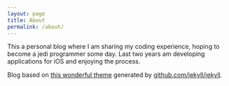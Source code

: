 ```yaml
---
layout: page
title: About
permalink: /about/
---
```


This a personal blog where I am sharing my coding experience, hoping to become a jedi programmer some day. Last two years am developing applications for iOS and enjoying the process.

Blog based on [this wonderful theme](https://github.com/dirkfabisch/mediator) generated by [github.com/jekyll/jekyll](https://github.com/jekyll/jekyll).

